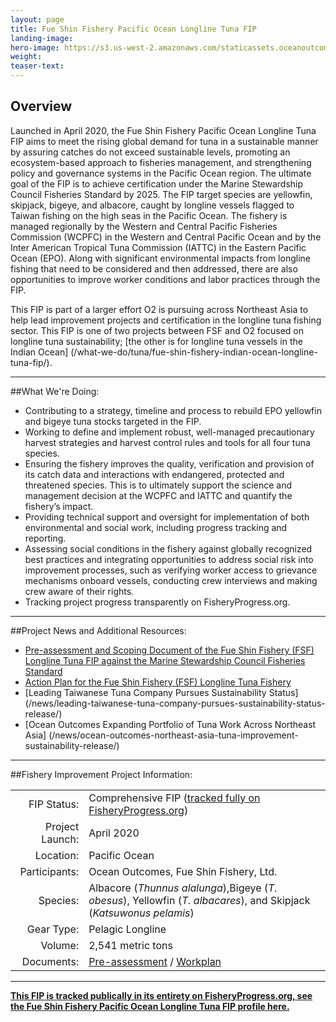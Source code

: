 ```yaml
---
layout: page 
title: Fue Shin Fishery Pacific Ocean Longline Tuna FIP
landing-image:
hero-image: https://s3.us-west-2.amazonaws.com/staticassets.oceanoutcomes.org/hero+photos/FSF+FIP+vessels+image+1.png
weight: 
teaser-text:
---
```

<h2>Overview</h2>

Launched in April 2020, the Fue Shin Fishery Pacific Ocean Longline Tuna FIP aims to meet the rising global demand for tuna in a sustainable manner by assuring catches do not exceed sustainable levels, promoting an ecosystem-based approach to fisheries management, and strengthening policy and governance systems in the Pacific Ocean region. The ultimate goal of the FIP is to achieve certification under the Marine Stewardship Council Fisheries Standard by 2025. The FIP target species are yellowfin, skipjack, bigeye, and albacore, caught by longline vessels flagged to Taiwan fishing on the high seas in the Pacific Ocean. The fishery is managed regionally by the Western and Central Pacific Fisheries Commission (WCPFC) in the Western and Central Pacific Ocean and by the Inter American Tropical Tuna Commission (IATTC) in the Eastern Pacific Ocean (EPO).  Along with significant environmental impacts from longline fishing that need to be considered and then addressed, there are also opportunities to improve worker conditions and labor practices through the FIP.  

This FIP is part of a larger effort O2 is pursuing across Northeast Asia to help lead improvement projects and certification in the longline tuna fishing sector. This FIP is one of two projects between FSF and O2 focused on longline tuna sustainability; [the other is for longline tuna vessels in the Indian Ocean] (/what-we-do/tuna/fue-shin-fishery-indian-ocean-longline-tuna-fip/).

---

##What We're Doing:  

* Contributing to a strategy, timeline and process to rebuild EPO yellowfin and bigeye tuna stocks targeted in the FIP.
* Working to define and implement robust, well-managed precautionary harvest strategies and harvest control rules and tools for all four tuna species.
* Ensuring the fishery improves the quality, verification and provision of its catch data and interactions with endangered, protected and threatened species. This is to ultimately support the science and management decision at the WCPFC and IATTC and quantify the fishery’s impact.
* Providing technical support and oversight for implementation of both environmental and social work, including progress tracking and reporting.
* Assessing social conditions in the fishery against globally recognized best practices and integrating opportunities to address social risk into improvement processes, such as verifying worker access to grievance mechanisms onboard vessels, conducting crew interviews and making crew aware of their rights.
* Tracking project progress transparently on FisheryProgress.org.

---

##Project News and Additional Resources:  

* <a href="https://s3.us-west-2.amazonaws.com/staticassets.oceanoutcomes.org/supporting+documents/PO+Action+Plan.pdf" target="_blank">Pre-assessment and Scoping Document of the Fue Shin Fishery (FSF) Longline Tuna FIP against the Marine Stewardship Council Fisheries Standard</a>
* <a href="https://s3.us-west-2.amazonaws.com/staticassets.oceanoutcomes.org/supporting+documents/PO+Action+Plan.pdf" target="_blank">Action Plan for the Fue Shin Fishery (FSF) Longline Tuna Fishery</a>
* [Leading Taiwanese Tuna Company Pursues Sustainability Status] (/news/leading-taiwanese-tuna-company-pursues-sustainability-status-release/) 
* [Ocean Outcomes Expanding Portfolio of Tuna Work Across Northeast Asia] (/news/ocean-outcomes-northeast-asia-tuna-improvement-sustainability-release/)

---

##Fishery Improvement Project Information:

|||
| ---: | --- |
| FIP Status: | Comprehensive FIP (<a href="https://fisheryprogress.org/fip-profile/pacific-ocean-tuna-longline-fue-shin">tracked fully on FisheryProgress.org</a>) |
| Project Launch: | April 2020 |
| Location: | Pacific Ocean |
| Participants: | Ocean Outcomes, Fue Shin Fishery, Ltd. |
| Species: | Albacore (*Thunnus alalunga*),Bigeye (*T. obesus*), Yellowfin (*T. albacares*), and Skipjack (*Katsuwonus pelamis*) |
| Gear Type: | Pelagic Longline |
| Volume: | 2,541 metric tons |
| Documents: | <a href="https://s3.us-west-2.amazonaws.com/staticassets.oceanoutcomes.org/supporting+documents/PO+Action+Plan.pdf" target="_blank">Pre-assessment</a> / <a href="https://s3.us-west-2.amazonaws.com/staticassets.oceanoutcomes.org/supporting+documents/PO+Work+Plan.pdf">Workplan</a> |

---

<a href="https://fisheryprogress.org/fip-profile/pacific-ocean-tuna-longline-fue-shin" target="_blank">**This FIP is tracked publically in its entirety on FisheryProgress.org, see the Fue Shin Fishery Pacific Ocean Longline Tuna FIP profile here.**</a>
